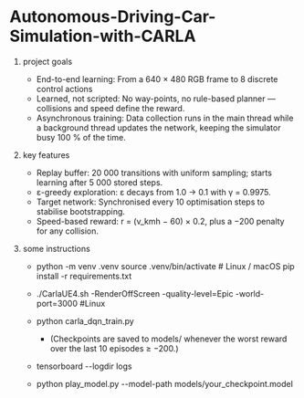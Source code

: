 # Autonomous-Driving-Car-Simulation-with-CARLA

1. project goals
    - End-to-end learning: From a 640 × 480 RGB frame to 8 discrete control actions
    - Learned, not scripted: No way-points, no rule-based planner — collisions and speed define the reward.
    - Asynchronous training: Data collection runs in the main thread while a background thread updates the network, keeping the simulator busy 100 % of the time. 

2. key features
    - Replay buffer: 20 000 transitions with uniform sampling; starts learning after 5 000 stored steps.
    - ε-greedy exploration: ε decays from 1.0 → 0.1 with γ = 0.9975.
    - Target network: Synchronised every 10 optimisation steps to stabilise bootstrapping.
    - Speed-based reward: r = (v_kmh − 60) × 0.2, plus a −200 penalty for any collision.

3. some instructions
    - python -m venv .venv
    source .venv/bin/activate   # Linux / macOS
    pip install -r requirements.txt

    - ./CarlaUE4.sh -RenderOffScreen -quality-level=Epic -world-port=3000 #Linux

    - python carla_dqn_train.py
        - (Checkpoints are saved to models/ whenever the worst reward over the last 10 episodes ≥ −200.)

    - tensorboard --logdir logs

    - python play_model.py --model-path models/your_checkpoint.model